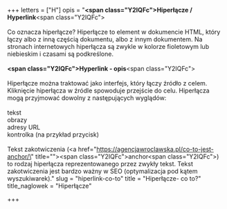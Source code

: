 +++
letters = ["H"]
opis = "<strong><span class=\"Y2IQFc\">Hiperłącze / Hyperlink</span></strong><span class=\"Y2IQFc\"><br><br>Co oznacza hiperłącze? Hiperłącze to element w dokumencie HTML, który łączy albo z inną częścią dokumentu, albo z innym dokumentem. Na stronach internetowych hiperłącza są zwykle w kolorze fioletowym lub niebieskim i czasami są podkreślone. <br><br></span><strong><span class=\"Y2IQFc\">Hyperlink - opis</span></strong><span class=\"Y2IQFc\"><br><br>Hiperłącze można traktować jako interfejs, który łączy źródło z celem. Kliknięcie hiperłącza w źródle spowoduje przejście do celu. Hiperłącza mogą przyjmować dowolny z następujących wyglądów: <br><br>tekst <br>obrazy <br>adresy URL <br>kontrolka (na przykład przycisk) <br><br>Tekst zakotwiczenia (</span><a href=\"https://agencjawroclawska.pl/co-to-jest-anchor/\" title=\"\"><span class=\"Y2IQFc\">anchor</span></a><span class=\"Y2IQFc\">) to rodzaj hiperłącza reprezentowanego przez zwykły tekst. Tekst zakotwiczenia jest bardzo ważny w SEO (optymalizacja pod kątem wyszukiwarek).</span>"
slug = "hiperlink-co-to"
title = "Hiperłącze- co to?"
title_naglowek = "Hiperłącze"

+++

